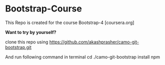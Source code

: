 # Bootstrap-Course

This Repo is created for the course Bootstrap-4 [coursera.org]

__Want to try by yourself?__

clone this repo using
        https://github.com/akashprasher/camo-git-bootstrap.git

And run following command in terminal
        cd ./camo-git-bootstrap
        install npm